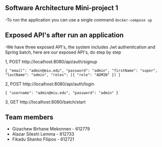 Software Architecture Mini-project 1
--
-To run the application you can use a single command ` docker-compose up `

Exposed API's after run an application
--
-We have three exposed API's, the system includes Jwt authentication and Spring batch, here are our exposed API's, do step by step 

1, POST http://localhost:8080/api/auth/signup

`{
"email": "admin@miu.edu",
"password": "admin",
"firstName": "super",
"lastName": "admin",
"roles": [{
"role": "ADMIN"
}]
}`

2, POST http://localhost:8080/api/auth/login

`{
"username": "admin@miu.edu",
"password": "admin"
}`

3, GET  http://localhost:8080/batch/start

Team members
-
- Gizachew Birhane Mekonnen - 612779
- Alazar Sileshi Lemma - 612733
- Fikadu Shanko Filipos - 612721